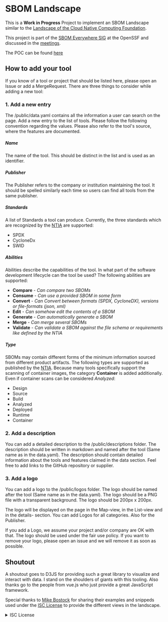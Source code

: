 # SBOM Landscape

This is a **Work in Progress** Project to implement an SBOM Landscape similar to the [Landscape of the Cloud Native Computing Foundation](https://landscape.cncf.io/). 

This project is part of the [SBOM Everywhere SIG](https://github.com/ossf/sbom-everywhere) at the OpenSSF and discussed in the [meetings](https://docs.google.com/document/d/193ODRga1F49WKPYYR79SNi9b27mChBqpOf5iiWJcMso/edit).

The POC can be found [here](https://hm-seclab.github.io/SBOM-Landscape/)

## How to add your tool
If you know of a tool or project that should be listed here, please open an Issue or add a MergeRequest. There are three things to consider while adding a new tool:

### 1. Add a new entry
The /public/data.yaml contains all the information a user can search on the page. Add a new entry to the list of tools. Please follow the following convention regarding the values. Please also refer to the tool's source, where the features are documented.

##### Name
The name of the tool. This should be distinct in the list and is used as an identifier.

##### Publisher
The Publisher refers to the company or institution maintaining the tool. It should be spelled similarly each time so users can find all tools from the same publisher.

##### Standards
A list of Standards a tool can produce. Currently, the three standards which are recognized by the [NTIA](https://www.ntia.gov/sites/default/files/publications/sbom_formats_survey-version-2021_0.pdf) are supported:
- SPDX
- CycloneDx
- SWID

##### Abilities
Abilities describe the capabilities of the tool. In what part of the software development lifecycle can the tool be used? The following abilities are supported:
- **Compare**   - *Can compare two SBOMs*
- **Consume**   - *Can use a provided SBOM in some form*
- **Convert**   - *Can Convert between formats (SPDX, CycloneDX), versions or file-formats (json, xml)*
- **Edit**      - *Can somehow edit the contents of a SBOM*
- **Generate**  - *Can automatically generate a SBOM*
- **Merge**     - *Can merge several SBOMs*
- **Validate**  - *Can validate a SBOM against the file schema or requirements like defined by the NTIA*

##### Type
SBOMs may contain different forms of the minimum information sourced from different
product artifacts. The following types are supported as published by the [NTIA](https://www.cisa.gov/resources-tools/resources/types-software-bill-materials-sbom). Because many tools specifically support the scanning of container images, the category **Container** is added additionally. Even if container scans can be considered *Analyzed*:
- Design
- Source
- Build
- Analyzed
- Deployed
- Runtime
- Container

### 2. Add a description
You can add a detailed description to the /public/descriptions folder. The description should be written in markdown and named after the tool (Same name as in the data.yaml). The description should contain detailed information about the tools and features claimed in the data section. Feel free to add links to the GitHub repository or supplier.

### 3. Add a logo
You can add a logo to the /public/logos folder. The logo should be named after the tool (Same name as in the data.yaml). The logo should be a PNG file with a transparent background. The logo should be 200px x 200px.

The logo will be displayed on the page in the Map-view, in the List-view and in the details- section. You can add Logos for all categories. Also for the Publisher.

If you add a Logo, we assume your project and/or company are OK with that. The logo should be used under the fair use policy. If you want to remove your logo, please open an issue and we will remove it as soon as possible.

## Shoutout 

A shoutout goes to D3JS for providing such a great library to visualize and interact with data. I stand on the shoulders of giants with this tooling. Also thanks go to the people from vue.js who just provide a great JavaScript framework.

Special thanks to [Mike Bostock](https://observablehq.com/@d3/zoomable-circle-packing?intent=fork) for sharing their examples and snippeds used under the [ISC License](https://choosealicense.com/licenses/isc/) to provide the different views in the landscape.

<details><summary>ISC License</summary>
Permission to use, copy, modify, and/or distribute this software for any
purpose with or without fee is hereby granted, provided that the above
copyright notice and this permission notice appear in all copies.

THE SOFTWARE IS PROVIDED "AS IS" AND THE AUTHOR DISCLAIMS ALL WARRANTIES
WITH REGARD TO THIS SOFTWARE INCLUDING ALL IMPLIED WARRANTIES OF
MERCHANTABILITY AND FITNESS. IN NO EVENT SHALL THE AUTHOR BE LIABLE FOR
ANY SPECIAL, DIRECT, INDIRECT, OR CONSEQUENTIAL DAMAGES OR ANY DAMAGES
WHATSOEVER RESULTING FROM LOSS OF USE, DATA OR PROFITS, WHETHER IN AN
ACTION OF CONTRACT, NEGLIGENCE OR OTHER TORTIOUS ACTION, ARISING OUT OF
OR IN CONNECTION WITH THE USE OR PERFORMANCE OF THIS SOFTWARE.
</details>